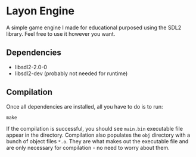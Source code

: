 # Layon Engine

A simple game engine I made for educational purposed using the SDL2 library. Feel free to use it however you want.

## Dependencies
- libsdl2-2.0-0
- libsdl2-dev (probably not needed for runtime)

## Compilation

Once all dependencies are installed, all you have to do is to run:
```shell
make
```
If the compilation is successful, you should see `main.bin` executable file appear in the directory. Compilation also populates the `obj` directory with a bunch of object files `*.o`. They are what makes out the executable file and are only necessary for compilation - no need to worry about them.